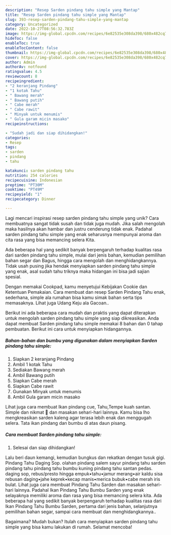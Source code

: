 ```yaml
---
description: "Resep Sarden pindang tahu simple yang Mantap"
title: "Resep Sarden pindang tahu simple yang Mantap"
slug: 393-resep-sarden-pindang-tahu-simple-yang-mantap
category: Uncategorized
date: 2022-10-27T08:56:32.783Z
image: https://img-global.cpcdn.com/recipes/6e82535e308da398/680x482cq70/sarden-pindang-tahu-simple-foto-resep-utama.jpg
hideToc: false
enableToc: true
enableTocContent: false
thumbnail: https://img-global.cpcdn.com/recipes/6e82535e308da398/680x482cq70/sarden-pindang-tahu-simple-foto-resep-utama.jpg
cover: https://img-global.cpcdn.com/recipes/6e82535e308da398/680x482cq70/sarden-pindang-tahu-simple-foto-resep-utama.jpg
author: Admin
authorAv: notfound
ratingvalue: 4.5
reviewcount: 8
recipeingredient:
- "2 keranjang Pindang"
- "1 kotak Tahu"
- " Bawang merah"
- " Bawang putih"
- " Cabe merah"
- " Cabe rawit"
- " Minyak untuk menumis"
- " Gula garam micin masako"
recipeinstructions:

- "Sudah jadi dan siap dihidangkan!"
categories:
- Resep
tags:
- sarden
- pindang
- tahu

katakunci: sarden pindang tahu 
nutrition: 254 calories
recipecuisine: Indonesian
preptime: "PT30M"
cooktime: "PT49M"
recipeyield: "1"
recipecategory: Dinner

---
```





Lagi mencari inspirasi resep sarden pindang tahu simple yang unik? Cara membuatnya sangat tidak susah dan tidak juga mudah. Jika salah mengolah maka hasilnya akan hambar dan justru cenderung tidak enak. Padahal sarden pindang tahu simple yang enak seharusnya mempunyai aroma dan cita rasa yang bisa memancing selera Kita.





Ada beberapa hal yang sedikit banyak berpengaruh terhadap kualitas rasa dari sarden pindang tahu simple, mulai dari jenis bahan, kemudian pemilihan bahan segar dan Bagus, hingga cara mengolah dan menghidangkannya. Tidak usah pusing jika hendak menyiapkan sarden pindang tahu simple yang enak,      asal sudah tahu triknya maka hidangan ini bisa jadi sajian spesial.














Dengan memakai Cookpad, kamu menyetujui Kebijakan Cookie dan Ketentuan Pemakaian. Cara membuat dan resep Sarden Pindang Tahu enak, sederhana, simple ala rumahan bisa kamu simak bahan serta tips memasaknya. Lihat juga Udang Keju ala Gacoan..






Berikut ini ada beberapa cara mudah dan praktis yang dapat diterapkan untuk mengolah sarden pindang tahu simple yang siap dikreasikan. Anda dapat membuat Sarden pindang tahu simple memakai 8 bahan dan 0 tahap pembuatan. Berikut ini cara untuk menyiapkan hidangannya.

<!--inarticleads1-->

##### Bahan-bahan dan bumbu yang digunakan dalam menyiapkan Sarden pindang tahu simple:

1. Siapkan 2 keranjang Pindang
1. Ambil 1 kotak Tahu
1. Sediakan  Bawang merah
1. Ambil  Bawang putih
1. Siapkan  Cabe merah
1. Siapkan  Cabe rawit
1. Gunakan  Minyak untuk menumis
1. Ambil  Gula garam micin masako


Lihat juga cara membuat Ikan pindang cue, Tahu,Tempe kuah santan. Simple dan nikmat 🤤 dan masakan sehari-hari lainnya. Kamu bisa lho mengkreasikan sarden kaleng agar terasa lebih enak dan menggugah selera. Tata ikan pindang dan bumbu di atas daun pisang. 

<!--inarticleads2-->

##### Cara membuat Sarden pindang tahu simple:


1. Selesai dan siap dihidangkan!

Lalu beri daun kemangi, kemudian bungkus dan rekatkan dengan tusuk gigi. Pindang Tahu Daging Sop. olahan pindang salem sayur pindang tahu sarden pindang tahu pindang tahu bumbu kuning pindang tahu santan pedas. daging sop, rebus/presto hingga empuk•tahu•jamur merang•air kaldu sisa rebusan daging•jahe keprek•kecap manis•merica bubuk•cabe merah iris bulat. Lihat juga cara membuat Pindang Tahu Sarden dan masakan sehari-hari lainnya. Padahal Ikan Pindang Tahu Bumbu Sarden yang enak selayaknya memiliki aroma dan rasa yang bisa memancing selera kita. Ada beberapa hal yang sedikit banyak berpengaruh terhadap kualitas rasa dari Ikan Pindang Tahu Bumbu Sarden, pertama dari jenis bahan, selanjutnya pemilihan bahan segar, sampai cara membuat dan menghidangkannya.. 

Bagaimana? Mudah bukan? Itulah cara menyiapkan sarden pindang tahu simple yang bisa kamu lakukan di rumah. Selamat mencoba!
